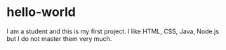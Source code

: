 # hello-world
I am a student and this is my first project. I like HTML, CSS, Java, Node.js but I do not master them very much.

